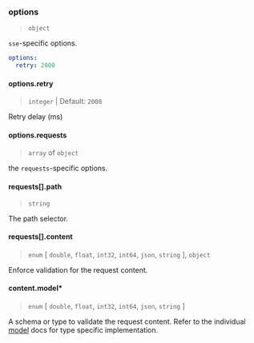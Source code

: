 ### options

> `object`

`sse`-specific options.

```yaml
options:
  retry: 2000
```

#### options.retry

> `integer` | Default: `2000`

Retry delay (ms)

#### options.requests

> `array` of `object`

the `requests`-specific options.

#### requests[].path

> `string`

The path selector.

#### requests[].content

> `enum` [ `double`, `float`, `int32`, `int64`, `json`, `string` ], `object`

Enforce validation for the request content.

#### content.model\*

> `enum` [ `double`, `float`, `int32`, `int64`, `json`, `string` ]

A schema or type to validate the request content. Refer to the individual [model](../../../models/) docs for type specific implementation.
